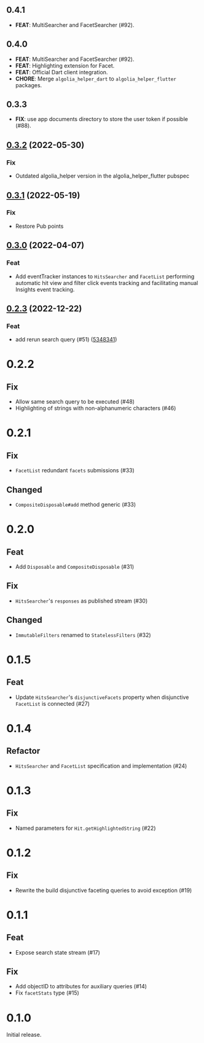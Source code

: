 ## 0.4.1

 - **FEAT**: MultiSearcher and FacetSearcher (#92).

## 0.4.0

 - **FEAT**: MultiSearcher and FacetSearcher (#92).
 - **FEAT**: Highlighting extension for Facet.
 - **FEAT**: Official Dart client integration.
 - **CHORE**: Merge `algolia_helper_dart` to `algolia_helper_flutter` packages.

## 0.3.3

- **FIX**: use app documents directory to store the user token if possible (#88).

## [0.3.2](https://github.com/algolia/algoliasearch-helper-flutter/compare/0.3.1...0.3.2) (2022-05-30)

### Fix
- Outdated algolia_helper version in the algolia_helper_flutter pubspec

## [0.3.1](https://github.com/algolia/algoliasearch-helper-flutter/compare/0.3.0...0.3.1) (2022-05-19)

### Fix
- Restore Pub points

## [0.3.0](https://github.com/algolia/algoliasearch-helper-flutter/compare/0.2.3...0.3.0) (2022-04-07)

### Feat

- Add eventTracker instances to `HitsSearcher` and `FacetList` performing automatic hit view and filter click events
  tracking and facilitating manual Insights event tracking.

## [0.2.3](https://github.com/algolia/algoliasearch-helper-flutter/compare/0.2.2...0.2.3) (2022-12-22)

### Feat

- add rerun search query (#51) ([5348341](https://github.com/algolia/algoliasearch-helper-flutter/commit/5348341))

# 0.2.2

## Fix

- Allow same search query to be executed (#48)
- Highlighting of strings with non-alphanumeric characters (#46)

# 0.2.1

## Fix

- `FacetList` redundant `facets` submissions (#33)

## Changed

- `CompositeDisposable#add` method generic (#33)

# 0.2.0

## Feat

- Add `Disposable` and `CompositeDisposable` (#31)

## Fix

- `HitsSearcher`'s `responses` as published stream (#30)

## Changed

- `ImmutableFilters` renamed to `StatelessFilters` (#32)

# 0.1.5

## Feat

- Update `HitsSearcher`'s `disjunctiveFacets` property when disjunctive `FacetList` is connected (#27)

# 0.1.4

## Refactor

- `HitsSearcher` and `FacetList` specification and implementation (#24)

# 0.1.3

## Fix

- Named parameters for `Hit.getHighlightedString` (#22)

# 0.1.2

## Fix

- Rewrite the build disjunctive faceting queries to avoid exception  (#19)

# 0.1.1

## Feat

- Expose search state stream (#17)

## Fix

- Add objectID to attributes for auxiliary queries (#14)
- Fix `facetStats` type (#15)

# 0.1.0

Initial release.

